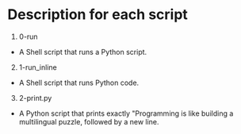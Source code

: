 # Description for each script

1. 0-run
 * A Shell script that runs a Python script.
2. 1-run_inline
 * A Shell script that runs Python code.
3. 2-print.py
 * A Python script that prints exactly "Programming is like building a multilingual puzzle, followed by a new line.


